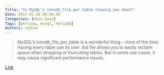 ```yaml
---
Title: "Is MySQL’s innodb_file_per_table slowing you down?"
Date: 2017-01-26 08:44:58
Categories: [data base]
Tags: [percona, mysql, mariadb]
Authors: sedlav
---
```


> MySQL’s innodb_file_per_table is a wonderful thing – most of the time. Having every table use its own .ibd file allows you to easily reclaim space when dropping or truncating tables. But in some use cases, it may cause significant performance issues.

[Link](http://www.percona.com/blog/2015/02/24/mysqls-innodb_file_per_table-slowing/)
